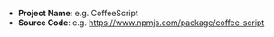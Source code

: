 <!--
Thank you for adding a project to Enclose.IO.

As our compilers are still being polished,
we have not automated the project adding process yet.

Please fill in the template below and we will add your project.
-->

* **Project Name**: e.g. CoffeeScript
* **Source Code**: e.g. https://www.npmjs.com/package/coffee-script

<!-- If you are reporting an issue, please delete the above messages. -->
